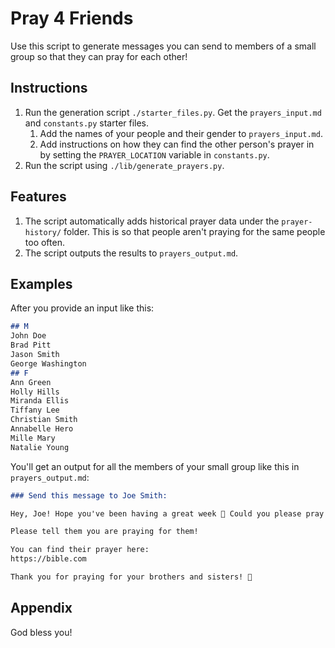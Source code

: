 # Pray 4 Friends

Use this script to generate messages you can send to members of a small group so that they can pray for each other!

## Instructions

1. Run the generation script `./starter_files.py`. Get the `prayers_input.md` and `constants.py` starter files.
    1. Add the names of your people and their gender to `prayers_input.md`.
    1. Add instructions on how they can find the other person's prayer in by setting the `PRAYER_LOCATION` variable in `constants.py`.
1. Run the script using `./lib/generate_prayers.py`.

## Features

1. The script automatically adds historical prayer data under the `prayer-history/` folder. This is so that people aren't praying for the same people too often.
1. The script outputs the results to `prayers_output.md`.

## Examples

After you provide an input like this:

```markdown
## M
John Doe
Brad Pitt
Jason Smith
George Washington
## F
Ann Green
Holly Hills
Miranda Ellis
Tiffany Lee
Christian Smith
Annabelle Hero
Mille Mary
Natalie Young
```

You'll get an output for all the members of your small group like this in `prayers_output.md`:

```markdown
### Send this message to Joe Smith:

Hey, Joe! Hope you've been having a great week 🙂 Could you please pray for Johnny Cash at least once this week?

Please tell them you are praying for them!

You can find their prayer here:
https://bible.com

Thank you for praying for your brothers and sisters! 🙂
```

## Appendix

God bless you!
